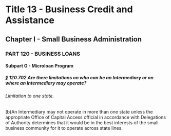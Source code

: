 
# Title 13 - Business Credit and Assistance
## Chapter I - Small Business Administration
### PART 120 - BUSINESS LOANS
#### Subpart G - Microloan Program
##### § 120.702 Are there limitations on who can be an Intermediary or on where an Intermediary may operate?
###### Limitation to one state.

(b)An Intermediary may not operate in more than one state unless the appropriate Office of Capital Access official in accordance with Delegations of Authority determines that it would be in the best interests of the small business community for it to operate across state lines.
